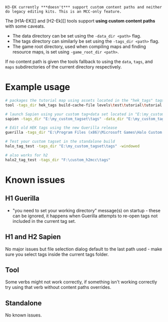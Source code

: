 ```.alert danger
H3-EK currently ***doesn't*** support custom content paths and neither do legacy editing kits. This is an MCC-only feature.
```

The [H1A-EK][] and [H2-Ek][] tools support **using custom content paths** with some caveats.

* The data directory can be set using the `-data_dir <path>` flag.
* The tags directory can similarly be set using the `-tags_dir <path>` flag.
* The game root directory, used when compiling maps and finding resource maps, is set using `-game_root_dir <path>`.

If no content path is given the tools fallback to using the `data`, `tags`, and `maps` subdirectories of the current directory respectively.

# Example usage

```sh
# packages the tutorial map using assets located in the "hek_tags" tags directory
tool -tags_dir hek_tags build-cache-file levels\test\tutorial\tutorial classic

# launch Sapien using your custom tag+data set located in "E:\my_custom_tagset\"
sapien -tags_dir "E:\my_custom_tagset\tags" -data_dir "E:\my_custom_tagset\data"

# Edit old HEK tags using the new Guerilla release
guerilla -tags_dir "E:\Program Files (x86)\Microsoft Games\Halo Custom Edition\tags"

# Test your custom tagset in the standalone build
halo_tag_test -tags_dir "E:\my_custom_tagset\tags" -windowed

# also works for h2
halo2_tag_test -tags_dir "F:\custom_h2mcc\tags"
```

# Known issues

## H1 Guerilla

- "you need to set your working directory" message(s) on startup - these can be ignored, it happens when Guerilla attempts to re-open tags not included in the current tag set.

## H1 and H2 Sapien

No major issues but file selection dialog default to the last path used - make sure you select tags inside the current tags folder.

## Tool

Some verbs might not work correctly, if something isn't working correctly try using that verb without content paths overrides.

## Standalone

No known issues.
